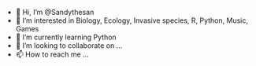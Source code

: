 - 👋 Hi, I’m @Sandythesan
- 👀 I’m interested in Biology, Ecology, Invasive species, R, Python, Music, Games
- 🌱 I’m currently learning Python
- 💞️ I’m looking to collaborate on ...
- 📫 How to reach me ...

<!---
Sandythesan/Sandythesan is a ✨ special ✨ repository because its `README.md` (this file) appears on your GitHub profile.
You can click the Preview link to take a look at your changes.
--->
